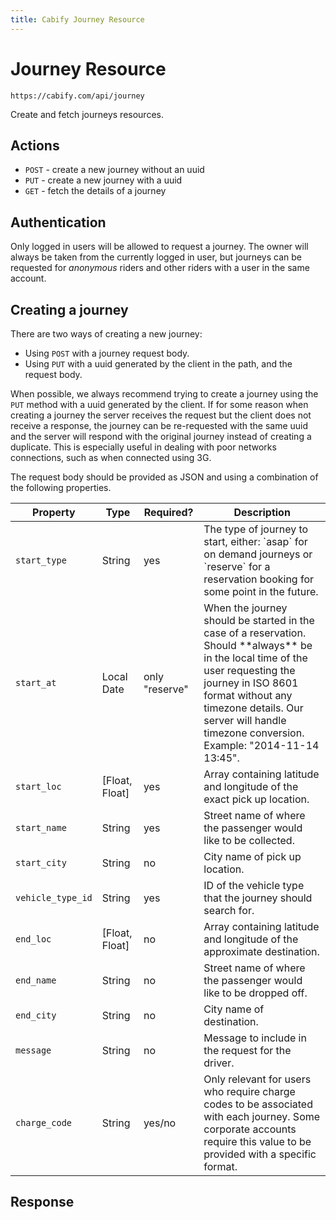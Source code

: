 ```yaml
---
title: Cabify Journey Resource
---
```


# Journey Resource

~~~
https://cabify.com/api/journey
~~~

Create and fetch journeys resources.

## Actions

 * `POST` - create a new journey without an uuid
 * `PUT` - create a new journey with a uuid
 * `GET` - fetch the details of a journey

## Authentication

Only logged in users will be allowed to request a journey. The owner will always be taken from the currently logged in user, but journeys can be requested for _anonymous_ riders and other riders with a user in the same account.

## Creating a journey

There are two ways of creating a new journey:

 * Using `POST` with a journey request body.
 * Using `PUT` with a uuid generated by the client in the path, and the request body.

When possible, we always recommend trying to create a journey using the `PUT` method with a uuid generated by the client. If for some reason when creating a journey the server receives the request but the client does not receive a response, the journey can be re-requested with the same uuid and the server will respond with the original journey instead of creating a duplicate. This is especially useful in dealing with poor networks connections, such as when connected using 3G.

The request body should be provided as JSON and using a combination of the following properties.

<table class="table">
  <thead>
    <tr>
      <th>Property</th>
      <th>Type</th>
      <th>Required?</th>
      <th>Description</th>
    </tr>
  </thead>
  <tbody>
    <tr>
      <td><code>start_type</code></td>
      <td>String</td>
      <td>yes</td>
      <td>
        The type of journey to start, either: `asap` for on demand journeys or `reserve` for a reservation booking for some point in the future.
      </td>
    </tr>
    <tr>
      <td><code>start_at</code></td>
      <td>Local Date</td>
      <td>only "reserve"</td>
      <td>
        When the journey should be started in the case of a reservation. Should **always** be in the local time of the user requesting the journey in ISO 8601 format without any timezone details. Our server will handle timezone conversion. Example: "2014-11-14 13:45".
      </td>
    </tr>
    <tr>
      <td><code>start_loc</code></td>
      <td>[Float, Float]</td>
      <td>yes</td>
      <td>
        Array containing latitude and longitude of the exact pick up location.
      </td>
    </tr>
    <tr>
      <td><code>start_name</code></td>
      <td>String</td>
      <td>yes</td>
      <td>
        Street name of where the passenger would like to be collected.
      </td>
    </tr>
    <tr>
      <td><code>start_city</code></td>
      <td>String</td>
      <td>no</td>
      <td>
        City name of pick up location.
      </td>
    </tr>
    <tr>
      <td><code>vehicle_type_id</code></td>
      <td>String</td>
      <td>yes</td>
      <td>
        ID of the vehicle type that the journey should search for.
      </td>
    </tr>
    <tr>
      <td><code>end_loc</code></td>
      <td>[Float, Float]</td>
      <td>no</td>
      <td>
        Array containing latitude and longitude of the approximate destination.
      </td>
    </tr>
    <tr>
      <td><code>end_name</code></td>
      <td>String</td>
      <td>no</td>
      <td>
        Street name of where the passenger would like to be dropped off.
      </td>
    </tr>
    <tr>
      <td><code>end_city</code></td>
      <td>String</td>
      <td>no</td>
      <td>
        City name of destination.
      </td>
    </tr>
    <tr>
      <td><code>message</code></td>
      <td>String</td>
      <td>no</td>
      <td>
        Message to include in the request for the driver.
      </td>
    </tr>
    <tr>
      <td><code>charge_code</code></td>
      <td>String</td>
      <td>yes/no</td>
      <td>
        Only relevant for users who require charge codes to be associated with each journey. Some corporate accounts require this value to be provided with a specific format.
      </td>
    </tr>
  </tbody>
</table>



## Response